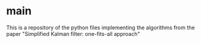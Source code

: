 # main
This is a repository of the python files implementing the algorithms from the paper "Simplified Kalman filter: one-fits-all approach"
